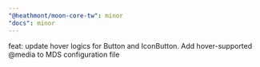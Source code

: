 ```yaml
---
"@heathmont/moon-core-tw": minor
"docs": minor
---
```


feat: update hover logics for Button and IconButton. Add hover-supported @media to MDS configuration file
